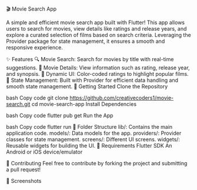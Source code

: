 🎬 Movie Search App

A simple and efficient movie search app built with Flutter! This app allows users to search for movies, view details like ratings and release years, and explore a curated selection of films based on search criteria. Leveraging the Provider package for state management, it ensures a smooth and responsive experience.

✨ Features
🔍 Movie Search: Search for movies by title with real-time suggestions.
🌟 Movie Details: View information such as rating, release year, and synopsis.
🎨 Dynamic UI: Color-coded ratings to highlight popular films.
🧩 State Management: Built with Provider for efficient data handling and smooth state management.
🚀 Getting Started
Clone the Repository

bash
Copy code
git clone https://github.com/creativecoders1/movie-search.git
cd movie-search-app
Install Dependencies

bash
Copy code
flutter pub get
Run the App

bash
Copy code
flutter run
📂 Folder Structure
lib/: Contains the main application code.
models/: Data models for the app.
providers/: Provider classes for state management.
screens/: Different UI screens.
widgets/: Reusable widgets for building the UI.
🔧 Requirements
Flutter SDK
An Android or iOS device/emulator

🤝 Contributing
Feel free to contribute by forking the project and submitting a pull request!

📸 Screenshots

